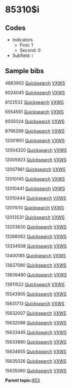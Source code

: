 # 85310$i

## Codes

-   Indicators
    -   First: 1
    -   Second: 0
-   Subfield: i

## Sample bibs

4883902 [Quicksearch](https://search.library.yale.edu/catalog/4883902) [VXWS](http://prodorbis.library.yale.edu:7014/vxws/GetHoldingsService?bibId=4883902)

6024045 [Quicksearch](https://search.library.yale.edu/catalog/6024045) [VXWS](http://prodorbis.library.yale.edu:7014/vxws/GetHoldingsService?bibId=6024045)

6122532 [Quicksearch](https://search.library.yale.edu/catalog/6122532) [VXWS](http://prodorbis.library.yale.edu:7014/vxws/GetHoldingsService?bibId=6122532)

6554561 [Quicksearch](https://search.library.yale.edu/catalog/6554561) [VXWS](http://prodorbis.library.yale.edu:7014/vxws/GetHoldingsService?bibId=6554561)

6555024 [Quicksearch](https://search.library.yale.edu/catalog/6555024) [VXWS](http://prodorbis.library.yale.edu:7014/vxws/GetHoldingsService?bibId=6555024)

8796289 [Quicksearch](https://search.library.yale.edu/catalog/8796289) [VXWS](http://prodorbis.library.yale.edu:7014/vxws/GetHoldingsService?bibId=8796289)

12001951 [Quicksearch](https://search.library.yale.edu/catalog/12001951) [VXWS](http://prodorbis.library.yale.edu:7014/vxws/GetHoldingsService?bibId=12001951)

12004320 [Quicksearch](https://search.library.yale.edu/catalog/12004320) [VXWS](http://prodorbis.library.yale.edu:7014/vxws/GetHoldingsService?bibId=12004320)

12005923 [Quicksearch](https://search.library.yale.edu/catalog/12005923) [VXWS](http://prodorbis.library.yale.edu:7014/vxws/GetHoldingsService?bibId=12005923)

12007981 [Quicksearch](https://search.library.yale.edu/catalog/12007981) [VXWS](http://prodorbis.library.yale.edu:7014/vxws/GetHoldingsService?bibId=12007981)

12010145 [Quicksearch](https://search.library.yale.edu/catalog/12010145) [VXWS](http://prodorbis.library.yale.edu:7014/vxws/GetHoldingsService?bibId=12010145)

12010441 [Quicksearch](https://search.library.yale.edu/catalog/12010441) [VXWS](http://prodorbis.library.yale.edu:7014/vxws/GetHoldingsService?bibId=12010441)

12010444 [Quicksearch](https://search.library.yale.edu/catalog/12010444) [VXWS](http://prodorbis.library.yale.edu:7014/vxws/GetHoldingsService?bibId=12010444)

12011010 [Quicksearch](https://search.library.yale.edu/catalog/12011010) [VXWS](http://prodorbis.library.yale.edu:7014/vxws/GetHoldingsService?bibId=12011010)

12013531 [Quicksearch](https://search.library.yale.edu/catalog/12013531) [VXWS](http://prodorbis.library.yale.edu:7014/vxws/GetHoldingsService?bibId=12013531)

13253830 [Quicksearch](https://search.library.yale.edu/catalog/13253830) [VXWS](http://prodorbis.library.yale.edu:7014/vxws/GetHoldingsService?bibId=13253830)

13268062 [Quicksearch](https://search.library.yale.edu/catalog/13268062) [VXWS](http://prodorbis.library.yale.edu:7014/vxws/GetHoldingsService?bibId=13268062)

13334508 [Quicksearch](https://search.library.yale.edu/catalog/13334508) [VXWS](http://prodorbis.library.yale.edu:7014/vxws/GetHoldingsService?bibId=13334508)

13400185 [Quicksearch](https://search.library.yale.edu/catalog/13400185) [VXWS](http://prodorbis.library.yale.edu:7014/vxws/GetHoldingsService?bibId=13400185)

13627090 [Quicksearch](https://search.library.yale.edu/catalog/13627090) [VXWS](http://prodorbis.library.yale.edu:7014/vxws/GetHoldingsService?bibId=13627090)

13839480 [Quicksearch](https://search.library.yale.edu/catalog/13839480) [VXWS](http://prodorbis.library.yale.edu:7014/vxws/GetHoldingsService?bibId=13839480)

13911522 [Quicksearch](https://search.library.yale.edu/catalog/13911522) [VXWS](http://prodorbis.library.yale.edu:7014/vxws/GetHoldingsService?bibId=13911522)

15543905 [Quicksearch](https://search.library.yale.edu/catalog/15543905) [VXWS](http://prodorbis.library.yale.edu:7014/vxws/GetHoldingsService?bibId=15543905)

15631713 [Quicksearch](https://search.library.yale.edu/catalog/15631713) [VXWS](http://prodorbis.library.yale.edu:7014/vxws/GetHoldingsService?bibId=15631713)

15632007 [Quicksearch](https://search.library.yale.edu/catalog/15632007) [VXWS](http://prodorbis.library.yale.edu:7014/vxws/GetHoldingsService?bibId=15632007)

15632088 [Quicksearch](https://search.library.yale.edu/catalog/15632088) [VXWS](http://prodorbis.library.yale.edu:7014/vxws/GetHoldingsService?bibId=15632088)

15633445 [Quicksearch](https://search.library.yale.edu/catalog/15633445) [VXWS](http://prodorbis.library.yale.edu:7014/vxws/GetHoldingsService?bibId=15633445)

15633880 [Quicksearch](https://search.library.yale.edu/catalog/15633880) [VXWS](http://prodorbis.library.yale.edu:7014/vxws/GetHoldingsService?bibId=15633880)

15634655 [Quicksearch](https://search.library.yale.edu/catalog/15634655) [VXWS](http://prodorbis.library.yale.edu:7014/vxws/GetHoldingsService?bibId=15634655)

15635026 [Quicksearch](https://search.library.yale.edu/catalog/15635026) [VXWS](http://prodorbis.library.yale.edu:7014/vxws/GetHoldingsService?bibId=15635026)

15635060 [Quicksearch](https://search.library.yale.edu/catalog/15635060) [VXWS](http://prodorbis.library.yale.edu:7014/vxws/GetHoldingsService?bibId=15635060)

**Parent topic:**[853](../../tags/853/853.md)

